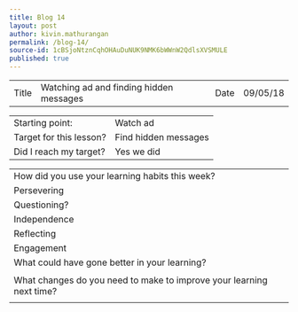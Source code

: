 ```yaml
---
title: Blog 14
layout: post
author: kivin.mathurangan
permalink: /blog-14/
source-id: 1cBSjoNtznCqhOHAuDuNUK9NMK6bWWnW2QdlsXVSMULE
published: true
---
```

<table>
  <tr>
    <td>Title</td>
    <td>Watching ad and finding hidden messages</td>
    <td>Date</td>
    <td>09/05/18</td>
  </tr>
</table>


<table>
  <tr>
    <td>Starting point:</td>
    <td>Watch ad</td>
  </tr>
  <tr>
    <td>Target for this lesson?</td>
    <td>Find hidden messages</td>
  </tr>
  <tr>
    <td>Did I reach my target? </td>
    <td>Yes we did</td>
  </tr>
</table>


<table>
  <tr>
    <td>How did you use your learning habits this week?</td>
    <td></td>
  </tr>
  <tr>
    <td>Persevering</td>
    <td></td>
  </tr>
  <tr>
    <td>Questioning?</td>
    <td></td>
  </tr>
  <tr>
    <td>Independence</td>
    <td></td>
  </tr>
  <tr>
    <td>Reflecting</td>
    <td></td>
  </tr>
  <tr>
    <td>Engagement</td>
    <td></td>
  </tr>
  <tr>
    <td>What could have gone better in your learning?</td>
    <td></td>
  </tr>
  <tr>
    <td></td>
    <td></td>
  </tr>
  <tr>
    <td>What changes do you need to make to improve your learning next time?</td>
    <td></td>
  </tr>
  <tr>
    <td></td>
    <td></td>
  </tr>
</table>


